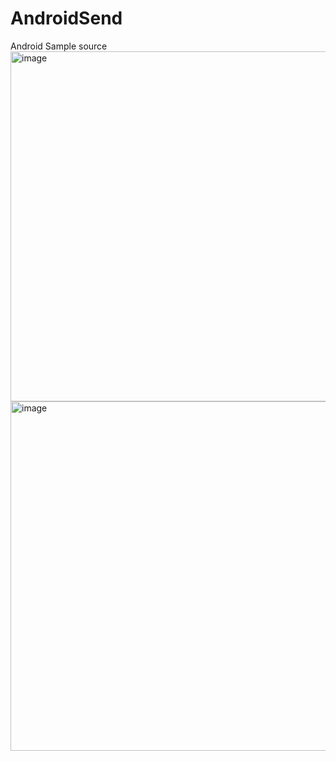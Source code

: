 # AndroidSend
Android Sample source
<img width="560" alt="image" src="https://user-images.githubusercontent.com/64364969/152368965-06cc26c3-ed5d-4518-8c74-b8e077e1020b.png">
<img width="559" alt="image" src="https://user-images.githubusercontent.com/64364969/152369826-45f7a69b-2b89-4c11-884f-d3514f56b47b.png">

